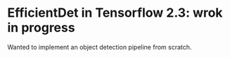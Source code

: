 # EfficientDet in Tensorflow 2.3: wrok in progress

Wanted to implement an object detection pipeline from scratch.
